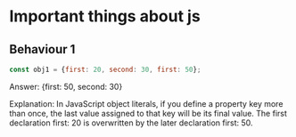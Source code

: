# Important things about js  

## Behaviour 1  
```js
const obj1 = {first: 20, second: 30, first: 50};
```

Answer: {first: 50, second: 30}

Explanation: In JavaScript object literals, if you define a property key more than once, the last value assigned to that key will be its final value. The first declaration first: 20 is overwritten by the later declaration first: 50.
